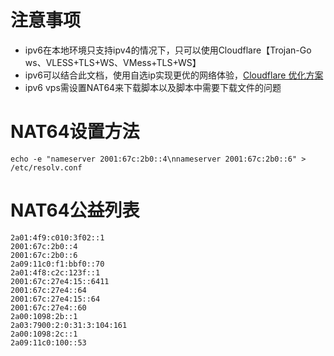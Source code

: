 # 注意事项
- ipv6在本地环境只支持ipv4的情况下，只可以使用Cloudflare【Trojan-Go ws、VLESS+TLS+WS、VMess+TLS+WS】
- ipv6可以结合此文档，使用自选ip实现更优的网络体验，[Cloudflare 优化方案](https://github.com/oktest145/v2ray-agent/blob/master/documents/optimize_V2Ray.md)
- ipv6 vps需设置NAT64来下载脚本以及脚本中需要下载文件的问题

# NAT64设置方法
```
echo -e "nameserver 2001:67c:2b0::4\nnameserver 2001:67c:2b0::6" > /etc/resolv.conf
```

# NAT64公益列表
```
2a01:4f9:c010:3f02::1
2001:67c:2b0::4
2001:67c:2b0::6
2a09:11c0:f1:bbf0::70
2a01:4f8:c2c:123f::1
2001:67c:27e4:15::6411
2001:67c:27e4::64
2001:67c:27e4:15::64
2001:67c:27e4::60
2a00:1098:2b::1
2a03:7900:2:0:31:3:104:161
2a00:1098:2c::1
2a09:11c0:100::53
```